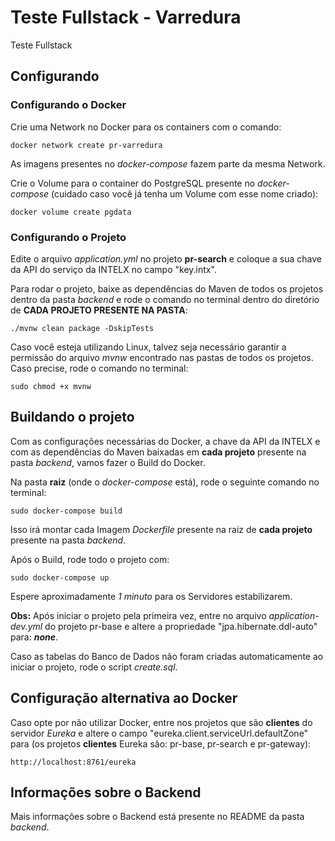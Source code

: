 # Teste Fullstack - Varredura

Teste Fullstack

## Configurando

### Configurando o Docker

Crie uma Network no Docker para os containers com o comando:

`docker network create pr-varredura`

As imagens presentes no *docker-compose* fazem parte da mesma Network.

Crie o Volume para o container do PostgreSQL presente no *docker-compose* (cuidado caso você já tenha um Volume com esse nome criado):

`docker volume create pgdata`

### Configurando o Projeto

Edite o arquivo *application.yml* no projeto **pr-search** e coloque a sua chave da API do serviço da INTELX no campo "key.intx".

Para rodar o projeto, baixe as dependências do Maven de todos os projetos dentro da pasta *backend* e rode o comando no terminal dentro do diretório de **CADA PROJETO PRESENTE NA PASTA**:

`./mvnw clean package -DskipTests`

Caso você esteja utilizando Linux, talvez seja necessário garantir a permissão do arquivo *mvnw* encontrado nas pastas de todos os projetos. Caso precise, rode o comando no terminal:

`sudo chmod +x mvnw`

## Buildando o projeto

Com as configurações necessárias do Docker, a chave da API da INTELX e com as dependências do Maven baixadas em **cada projeto** presente na pasta *backend*, vamos fazer o Build do Docker.

Na pasta **raiz** (onde o *docker-compose* está), rode o seguinte comando no terminal:

`sudo docker-compose build`

Isso irá montar cada Imagem *Dockerfile* presente na raiz de **cada projeto** presente na pasta *backend*.

Após o Build, rode todo o projeto com:

`sudo docker-compose up`

Espere aproximadamente *1 minuto* para os Servidores estabilizarem.

**Obs:** Após iniciar o projeto pela primeira vez, entre no arquivo *application-dev.yml* do projeto pr-base e altere a propriedade "jpa.hibernate.ddl-auto" para: ***none***.

Caso as tabelas do Banco de Dados não foram criadas automaticamente ao iniciar o projeto, rode o script *create.sql*.

## Configuração alternativa ao Docker

Caso opte por não utilizar Docker, entre nos projetos que são **clientes** do servidor *Eureka* e altere o campo "eureka.client.serviceUrl.defaultZone" para (os projetos **clientes** Eureka são: pr-base, pr-search e pr-gateway):

`http://localhost:8761/eureka`

## Informações sobre o Backend 

Mais informações sobre o Backend está presente no README da pasta *backend*.
